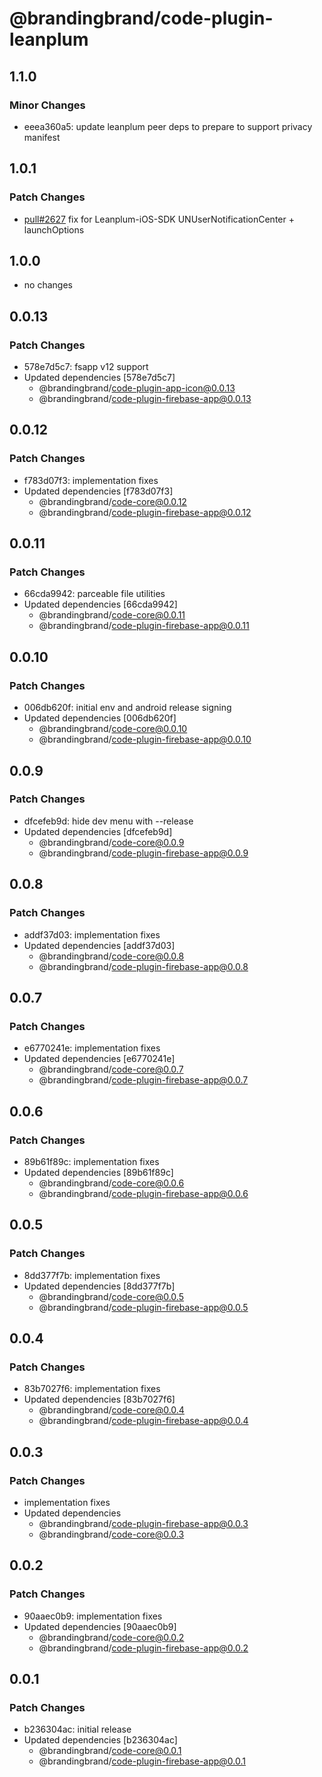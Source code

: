 # @brandingbrand/code-plugin-leanplum

## 1.1.0

### Minor Changes

- eeea360a5: update leanplum peer deps to prepare to support privacy manifest

## 1.0.1

### Patch Changes

- [pull#2627](https://github.com/brandingbrand/flagship/pull/2627) fix for Leanplum-iOS-SDK UNUserNotificationCenter + launchOptions

## 1.0.0

- no changes

## 0.0.13

### Patch Changes

- 578e7d5c7: fsapp v12 support
- Updated dependencies [578e7d5c7]
  - @brandingbrand/code-plugin-app-icon@0.0.13
  - @brandingbrand/code-plugin-firebase-app@0.0.13

## 0.0.12

### Patch Changes

- f783d07f3: implementation fixes
- Updated dependencies [f783d07f3]
  - @brandingbrand/code-core@0.0.12
  - @brandingbrand/code-plugin-firebase-app@0.0.12

## 0.0.11

### Patch Changes

- 66cda9942: parceable file utilities
- Updated dependencies [66cda9942]
  - @brandingbrand/code-core@0.0.11
  - @brandingbrand/code-plugin-firebase-app@0.0.11

## 0.0.10

### Patch Changes

- 006db620f: initial env and android release signing
- Updated dependencies [006db620f]
  - @brandingbrand/code-core@0.0.10
  - @brandingbrand/code-plugin-firebase-app@0.0.10

## 0.0.9

### Patch Changes

- dfcefeb9d: hide dev menu with --release
- Updated dependencies [dfcefeb9d]
  - @brandingbrand/code-core@0.0.9
  - @brandingbrand/code-plugin-firebase-app@0.0.9

## 0.0.8

### Patch Changes

- addf37d03: implementation fixes
- Updated dependencies [addf37d03]
  - @brandingbrand/code-core@0.0.8
  - @brandingbrand/code-plugin-firebase-app@0.0.8

## 0.0.7

### Patch Changes

- e6770241e: implementation fixes
- Updated dependencies [e6770241e]
  - @brandingbrand/code-core@0.0.7
  - @brandingbrand/code-plugin-firebase-app@0.0.7

## 0.0.6

### Patch Changes

- 89b61f89c: implementation fixes
- Updated dependencies [89b61f89c]
  - @brandingbrand/code-core@0.0.6
  - @brandingbrand/code-plugin-firebase-app@0.0.6

## 0.0.5

### Patch Changes

- 8dd377f7b: implementation fixes
- Updated dependencies [8dd377f7b]
  - @brandingbrand/code-core@0.0.5
  - @brandingbrand/code-plugin-firebase-app@0.0.5

## 0.0.4

### Patch Changes

- 83b7027f6: implementation fixes
- Updated dependencies [83b7027f6]
  - @brandingbrand/code-core@0.0.4
  - @brandingbrand/code-plugin-firebase-app@0.0.4

## 0.0.3

### Patch Changes

- implementation fixes
- Updated dependencies
  - @brandingbrand/code-plugin-firebase-app@0.0.3
  - @brandingbrand/code-core@0.0.3

## 0.0.2

### Patch Changes

- 90aaec0b9: implementation fixes
- Updated dependencies [90aaec0b9]
  - @brandingbrand/code-core@0.0.2
  - @brandingbrand/code-plugin-firebase-app@0.0.2

## 0.0.1

### Patch Changes

- b236304ac: initial release
- Updated dependencies [b236304ac]
  - @brandingbrand/code-core@0.0.1
  - @brandingbrand/code-plugin-firebase-app@0.0.1
